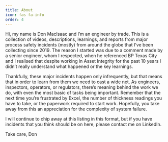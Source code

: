 ```yaml
---
title: About
icon: fas fa-info
order: 4
---
```

Hi, my name is Don MacIsaac and I’m an engineer by trade. This is a collection of videos, descriptions, learnings, and reports from major process safety incidents (mostly) from around the globe that I’ve been collecting since 2019. The reason I started was due to a comment made by a senior engineer, whom I respected, when he referenced BP Texas City and I realised that despite working in Asset Integrity for the past 10 years I didn’t really understand what happened or the key learnings.
  
Thankfully, these major incidents happen only infrequently, but that means that in order to learn from them we need to cast a wide net. As engineers, inspectors, operators, or regulators, there’s meaning behind the work we do, with even the most basic of tasks being important. Remember that the next time you’re frustrated by Excel, the number of thickness readings you have to take, or the paperwork required to start work. Hopefully, you take away from this an appreciation for the complexity of system failure.
  
I will continue to chip away at this listing in this format, but if you have incidents that you think should be on here, please contact me on LinkedIn.
  
Take care,
Don